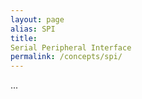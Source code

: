 ```yaml
---
layout: page
alias: SPI
title: 
Serial Peripheral Interface
permalink: /concepts/spi/
---
```



...
